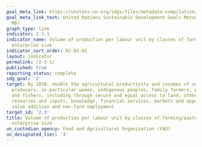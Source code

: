 ```yaml
---
goal_meta_link: https://unstats.un.org/sdgs/files/metadata-compilation/Metadata-Goal-2.pdf
goal_meta_link_text: United Nations Sustainable Development Goals Metadata (PDF 4.0
  MB)
graph_type: line
indicator: 2.3.1
indicator_name: Volume of production per labour unit by classes of farming/pastoral/forestry
  enterprise size
indicator_sort_order: 02-03-01
layout: indicator
permalink: /2-3-1/
published: true
reporting_status: complete
sdg_goal: '2'
target: By 2030, double the agricultural productivity and incomes of small-scale food
  producers, in particular women, indigenous peoples, family farmers, pastoralists
  and fishers, including through secure and equal access to land, other productive
  resources and inputs, knowledge, financial services, markets and opportunities for
  value addition and non-farm employment
target_id: '2.3'
title: Volume of production per labour unit by classes of farming/pastoral/forestry
  enterprise size
un_custodian_agency: Food and Agricultural Organization (FAO)
un_designated_tier: '3'
---
```

